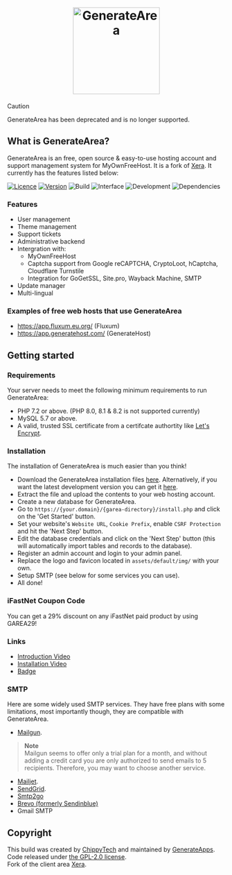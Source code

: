<h1 align="center">
	<img alt="GenerateArea" src="https://raw.githubusercontent.com/GenerateApps/GenerateArea/dev/assets/default/img/GenerateArea logo.png" height="200">
</h1>


> [!CAUTION]  
> GenerateArea has been deprecated and is no longer supported.


## What is GenerateArea?
GenerateArea is an free, open source & easy-to-use hosting account and support management system for MyOwnFreeHost. It is a fork of [Xera](https://github.com/mahtab2003/Xera). It currently has the features listed below:

[![Licence](https://img.shields.io/badge/Licence-GPL_2.0-orange)](LICENSE)
[![Version](https://img.shields.io/badge/Version-v0.1.1-informational)](https://github.com/GenerateApps/GenerateArea/releases/latest)
![Build](https://img.shields.io/badge/Build-Passed-brightgreen)
![Interface](https://img.shields.io/badge/Interface-Tabler-lightgreen)
![Development](https://img.shields.io/badge/Development-Stopped-inactive)
![Dependencies](https://img.shields.io/badge/Dependencies-PHP,_MySQL,_OpenSSL,_cUrl-red)

### Features
- User management
- Theme management
- Support tickets
- Administrative backend
- Intergration with:
	- MyOwnFreeHost
	- Captcha support from Google reCAPTCHA, CryptoLoot, hCaptcha, Cloudflare Turnstile
	- Integration for GoGetSSL, Site.pro, Wayback Machine, SMTP
- Update manager
- Multi-lingual
 ### Examples of free web hosts that use GenerateArea
- https://app.fluxum.eu.org/ (Fluxum)
- https://app.generatehost.com/ (GenerateHost)
## Getting started

### Requirements
Your server needs to meet the following minimum requirements to run GenerateArea:
- PHP 7.2 or above. (PHP 8.0, 8.1 & 8.2 is not supported currently)
- MySQL 5.7 or above.
- A valid, trusted SSL certificate from a certifcate authortity like [Let's Encrypt](https://letsencrypt.org).

### Installation 
The installation of GenerateArea is much easier than you think!
- Download the GenerateArea installation files [here](https://github.com/GenerateApps/GenerateArea/releases/latest). Alternatively, if you want the latest development version you can get it [here](https://github.com/GenerateApps/GenerateArea/archive/refs/heads/dev.zip).
- Extract the file and upload the contents to your web hosting account. 
- Create a new database for GenerateArea.
- Go to ```https://{your.domain}/{garea-directory}/install.php``` and click on the 'Get Started' button.
- Set your website's ```Website URL```, ```Cookie Prefix```, enable ```CSRF Protection``` and hit the 'Next Step' button.
- Edit the database credentials and click on the 'Next Step' button (this will automatically import tables and records to the database).
- Register an admin account and login to your admin panel. 
- Replace the logo and favicon located in ```assets/default/img/``` with your own.
- Setup SMTP (see below for some services you can use).
- All done! 

### iFastNet Coupon Code
You can get a 29% discount on any iFastNet paid product by using GAREA29!

### Links
- [Introduction Video](https://www.youtube.com/watch?v=KOy8Ad6l8Ko)
- [Installation Video](https://www.youtube.com/watch?v=ZljtLlcCGOM)
- [Badge](https://www.byet.net/index.php?/topic/65550-powered-by-generatearea-badge)

### SMTP
Here are some widely used SMTP services. They have free plans with some limitations, most importantly though, they are compatible with GenerateArea.
- [Mailgun](https://www.mailgun.com/). 
> **Note**  
> Mailgun seems to offer only a trial plan for a month, and without adding a credit card you are only authorized to send emails to 5 recipients. Therefore, you may want to choose another service.
- [Mailjet](https://mailjet.com/).
- [SendGrid](https://sendgrid.com/free/).
- [Smtp2go](https://www.smtp2go.com/)
- [Brevo (formerly Sendinblue)](https://www.brevo.com/)
- Gmail SMTP

## Copyright
This build was created by [ChippyTech](https://github.com/chippytech) and maintained by [GenerateApps](https://github.com/GenerateApps). Code released under [the GPL-2.0 license](LICENSE).  
Fork of the client area [Xera](https://github.com/mahtab2003/Xera).


